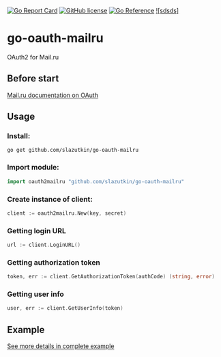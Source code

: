 [![Go Report Card](https://goreportcard.com/badge/github.com/slazutkin/go-oauth-mailru)](https://goreportcard.com/report/github.com/slazutkin/go-oauth-mailru) [![GitHub license](https://img.shields.io/github/license/slazutkin/go-oauth-mailru)](https://github.com/slazutkin/go-oauth-mailru/blob/main/LICENSE) [![Go Reference](https://pkg.go.dev/badge/github.com/slazutkin/go-oauth-mailru.svg)](https://pkg.go.dev/github.com/slazutkin/go-oauth-mailru)
[![sdsds]](https://help.mail.ru/developers/oauth)

# go-oauth-mailru
OAuth2 for Mail.ru

## Before start
[Mail.ru documentation on OAuth](https://help.mail.ru/developers/oauth)
## Usage
### Install:
```shell
go get github.com/slazutkin/go-oauth-mailru
```
### Import module:
```go
import oauth2mailru "github.com/slazutkin/go-oauth-mailru"
```
### Create instance of client:
```go
client := oauth2mailru.New(key, secret)
```
### Getting login URL
```go
url := client.LoginURL()
```

### Getting authorization token
```go
token, err := client.GetAuthorizationToken(authCode) (string, error)
```
### Getting user info
```go
user, err := client.GetUserInfo(token)
```
## Example
[See more details in complete example](https://github.com/slazutkin/go-oauth-mailru/tree/main/example)
